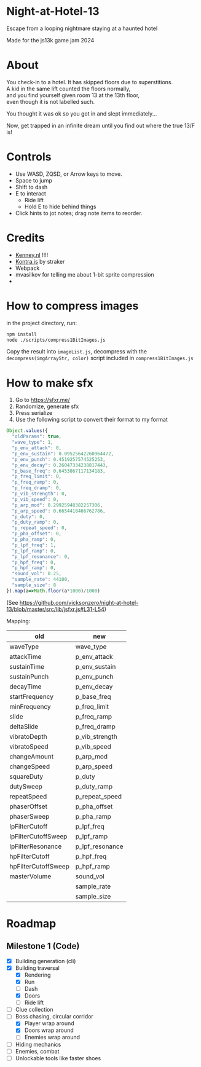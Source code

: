 # Night-at-Hotel-13
Escape from a looping nightmare staying at a haunted hotel

Made for the js13k game jam 2024


# About

You check-in to a hotel. It has skipped floors due to superstitions.\
A kid in the same lift counted the floors normally,\
and you find yourself given room 13 at the 13th floor,\
even though it is not labelled such.

You thought it was ok so you got in and slept immediately...

Now, get trapped in an infinite dream until you find out where the true 13/F is!


# Controls

- Use WASD, ZQSD, or Arrow keys to move.
- Space to jump
- Shift to dash
- E to interact
  - Ride lift
  - Hold E to hide behind things
- Click hints to jot notes; drag note items to reorder.


# Credits

- [Kenney.nl](https://kenney.nl) !!!!
- [Kontra.js](https://github.com/straker/kontra) by straker
- Webpack
- mvasilkov for telling me about 1-bit sprite compression
- 

# How to compress images

in the project directory, run:

```bash
npm install
node ./scripts/compress1BitImages.js
```

Copy the result into `imageList.js`, decompress with the `decompress(imgArrayStr, color)` script included in `compress1BitImages.js`


# How to make sfx

1. Go to https://sfxr.me/
2. Randomize, generate sfx
3. Press serialize
4. Use the following script to convert their format to my format

```js
Object.values({
  "oldParams": true,
  "wave_type": 1,
  "p_env_attack": 0,
  "p_env_sustain": 0.09525642260964472,
  "p_env_punch": 0.4519257574525253,
  "p_env_decay": 0.26047334238817443,
  "p_base_freq": 0.6453867117134183,
  "p_freq_limit": 0,
  "p_freq_ramp": 0,
  "p_freq_dramp": 0,
  "p_vib_strength": 0,
  "p_vib_speed": 0,
  "p_arp_mod": 0.29925948382257306,
  "p_arp_speed": 0.6654418466762786,
  "p_duty": 0,
  "p_duty_ramp": 0,
  "p_repeat_speed": 0,
  "p_pha_offset": 0,
  "p_pha_ramp": 0,
  "p_lpf_freq": 1,
  "p_lpf_ramp": 0,
  "p_lpf_resonance": 0,
  "p_hpf_freq": 0,
  "p_hpf_ramp": 0,
  "sound_vol": 0.25,
  "sample_rate": 44100,
  "sample_size": 8
}).map(a=>Math.floor(a*1000)/1000)
```

(See https://github.com/vicksonzero/night-at-hotel-13/blob/master/src/lib/jsfxr.js#L31-L54)

Mapping:

| old                 | new             |
| ------------------- | --------------- |
| waveType            | wave_type       |
| attackTime          | p_env_attack    |
| sustainTime         | p_env_sustain   |
| sustainPunch        | p_env_punch     |
| decayTime           | p_env_decay     |
| startFrequency      | p_base_freq     |
| minFrequency        | p_freq_limit    |
| slide               | p_freq_ramp     |
| deltaSlide          | p_freq_dramp    |
| vibratoDepth        | p_vib_strength  |
| vibratoSpeed        | p_vib_speed     |
| changeAmount        | p_arp_mod       |
| changeSpeed         | p_arp_speed     |
| squareDuty          | p_duty          |
| dutySweep           | p_duty_ramp     |
| repeatSpeed         | p_repeat_speed  |
| phaserOffset        | p_pha_offset    |
| phaserSweep         | p_pha_ramp      |
| lpFilterCutoff      | p_lpf_freq      |
| lpFilterCutoffSweep | p_lpf_ramp      |
| lpFilterResonance   | p_lpf_resonance |
| hpFilterCutoff      | p_hpf_freq      |
| hpFilterCutoffSweep | p_hpf_ramp      |
| masterVolume        | sound_vol       |
|                     | sample_rate     |
|                     | sample_size     |


# Roadmap

## Milestone 1 (Code)

- [x] Building generation (cli)
- [x] Building traversal
  - [x] Rendering
  - [x] Run
  - [ ] Dash
  - [x] Doors
  - [ ] Ride lift
- [ ] Clue collection
- [ ] Boss chasing, circular corridor
  - [x] Player wrap around
  - [x] Doors wrap around
  - [ ] Enemies wrap around
- [ ] Hiding mechanics
- [ ] Enemies, combat
- [ ] Unlockable tools like faster shoes
